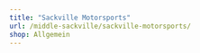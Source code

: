 ```yaml
---
title: "Sackville Motorsports"
url: /middle-sackville/sackville-motorsports/
shop: Allgemein
---
```

